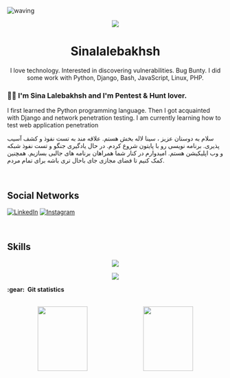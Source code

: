 ![waving](https://capsule-render.vercel.app/api?type=waving&height=200&text=my-portfolio%20&fontAlignY=40&color=gradient)
 
 <p align="center">
    <img src="https://readme-typing-svg.herokuapp.com/?lines=سلام+دوستان;Hello+friends;Thanks+for+wathing+my+page;You+are+amazing&font=Fira%20Code&color=%23D62F79&center=true&width=350&height=50">
    
</p>



<p align="center">
    <h1 align="center">&emsp;Sinalalebakhsh&emsp;</h1>
</p>
<p align="center">
    I love technology. Interested in discovering vulnerabilities. Bug Bunty. I did some work with Python, Django, Bash, JavaScript, Linux, PHP.



### :man_technologist: I'm Sina Lalebakhsh and I'm Pentest & Hunt lover. 
I first learned the Python programming language. Then I got acquainted with Django and network penetration testing. I am currently learning how to test web application penetration

سلام به دوستان عزیز ، سینا لاله بخش هستم. علاقه مند به تست نفوذ و کشف آسیب پذیری. برنامه نویسی رو با پایتون شروع کردم. در حال یادگیری جنگو و تست نفوذ شبکه و وب اپلیکیشن هستم. امیدوارم در کنار شما همراهان برنامه های جالبی بسازیم. همچنین کمک کنیم تا فضای مجازی جای باحال تری باشه برای تمام مردم.

<br>
<h2>Social Networks</h2>

 [![LinkedIn][2.2]][2] [![Instagram][3.2]][3] 


[2.2]: https://s6.uupload.ir/files/2_96dw.png
[3.2]: https://s6.uupload.ir/files/1_7xy9.png


[2]: https://www.linkedin.com/in/sina-lalebakhsh-137a41237/
[3]: https://www.instagram.com/sinalalebakhsh

<br>
<h2>Skills</h2>

<p align="center">
  <a href="https://skillicons.dev">
    <img src="https://skillicons.dev/icons?i=git,vscode,python,django,github" />
  </a>
</p>
<p align="center">
  <a href="https://skillicons.dev">
    <img src="https://skillicons.dev/icons?i=javascript,php,go" />
  </a>
</p>

<summary><b>:gear: &nbsp;Git statistics</b></summary>
<br>

<p align="center">
     <img height="150px"  width="48%"  src="https://github-readme-stats.vercel.app/api?username=sinalalebakhsh&show_icons=true&theme=highcontrast" />
     <img height="150px" width="48%"  src="https://github-readme-stats.vercel.app/api/top-langs/?username=sinalalebakhsh&hide=html&layout=compact&theme=highcontrast" />
</p>




